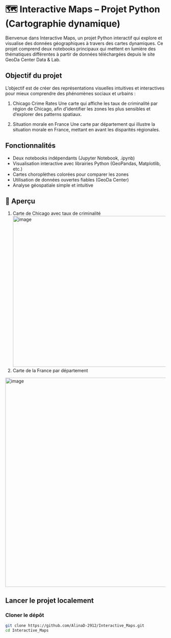 # 🗺️ Interactive Maps – Projet Python (Cartographie dynamique)
Bienvenue dans Interactive Maps, un projet Python interactif qui explore et visualise des données géographiques à travers des cartes dynamiques.
Ce projet comprend deux notebooks principaux qui mettent en lumière des thématiques différentes à partir de données téléchargées depuis le site GeoDa Center Data & Lab. 

## Objectif du projet
L’objectif est de créer des représentations visuelles intuitives et interactives pour mieux comprendre des phénomènes sociaux et urbains :

  1. Chicago Crime Rates
  Une carte qui affiche les taux de criminalité par région de Chicago, afin d’identifier les zones les plus sensibles et d’explorer des patterns spatiaux.

  2. Situation morale en France
  Une carte par département qui illustre la situation morale en France, mettant en avant les disparités régionales.


## Fonctionnalités
- Deux notebooks indépendants (Jupyter Notebook, .ipynb)
- Visualisation interactive avec librairies Python (GeoPandas, Matplotlib, etc.)
- Cartes choroplèthes colorées pour comparer les zones
- Utilisation de données ouvertes fiables (GeoDa Center)
- Analyse géospatiale simple et intuitive

## 🎨 Aperçu 
  1. Carte de Chicago avec taux de criminalité
     <img width="1077" height="472" alt="image" src="https://github.com/user-attachments/assets/a8416bd3-0fc6-44b3-890b-36c760ba5c4a" />
  2. Carte de la France par département
 <img width="1077" height="655" alt="image" src="https://github.com/user-attachments/assets/f9ccdd9c-f84f-4a65-ba7f-5f0a07de8155" />

     
## Lancer le projet localement
### Cloner le dépôt

```bash
git clone https://github.com/AlinaD-2912/Interactive_Maps.git
cd Interactive_Maps
